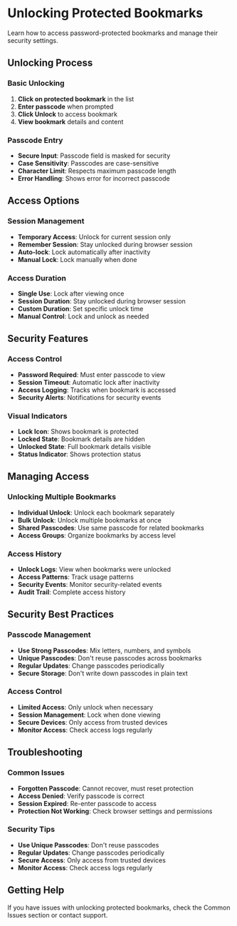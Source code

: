 # Unlocking Protected Bookmarks

Learn how to access password-protected bookmarks and manage their security settings.

## Unlocking Process

### **Basic Unlocking**
1. **Click on protected bookmark** in the list
2. **Enter passcode** when prompted
3. **Click Unlock** to access bookmark
4. **View bookmark** details and content

### **Passcode Entry**
- **Secure Input**: Passcode field is masked for security
- **Case Sensitivity**: Passcodes are case-sensitive
- **Character Limit**: Respects maximum passcode length
- **Error Handling**: Shows error for incorrect passcode

## Access Options

### **Session Management**
- **Temporary Access**: Unlock for current session only
- **Remember Session**: Stay unlocked during browser session
- **Auto-lock**: Lock automatically after inactivity
- **Manual Lock**: Lock manually when done

### **Access Duration**
- **Single Use**: Lock after viewing once
- **Session Duration**: Stay unlocked during browser session
- **Custom Duration**: Set specific unlock time
- **Manual Control**: Lock and unlock as needed

## Security Features

### **Access Control**
- **Password Required**: Must enter passcode to view
- **Session Timeout**: Automatic lock after inactivity
- **Access Logging**: Tracks when bookmark is accessed
- **Security Alerts**: Notifications for security events

### **Visual Indicators**
- **Lock Icon**: Shows bookmark is protected
- **Locked State**: Bookmark details are hidden
- **Unlocked State**: Full bookmark details visible
- **Status Indicator**: Shows protection status

## Managing Access

### **Unlocking Multiple Bookmarks**
- **Individual Unlock**: Unlock each bookmark separately
- **Bulk Unlock**: Unlock multiple bookmarks at once
- **Shared Passcodes**: Use same passcode for related bookmarks
- **Access Groups**: Organize bookmarks by access level

### **Access History**
- **Unlock Logs**: View when bookmarks were unlocked
- **Access Patterns**: Track usage patterns
- **Security Events**: Monitor security-related events
- **Audit Trail**: Complete access history

## Security Best Practices

### **Passcode Management**
- **Use Strong Passcodes**: Mix letters, numbers, and symbols
- **Unique Passcodes**: Don't reuse passcodes across bookmarks
- **Regular Updates**: Change passcodes periodically
- **Secure Storage**: Don't write down passcodes in plain text

### **Access Control**
- **Limited Access**: Only unlock when necessary
- **Session Management**: Lock when done viewing
- **Secure Devices**: Only access from trusted devices
- **Monitor Access**: Check access logs regularly

## Troubleshooting

### **Common Issues**
- **Forgotten Passcode**: Cannot recover, must reset protection
- **Access Denied**: Verify passcode is correct
- **Session Expired**: Re-enter passcode to access
- **Protection Not Working**: Check browser settings and permissions

### **Security Tips**
- **Use Unique Passcodes**: Don't reuse passcodes
- **Regular Updates**: Change passcodes periodically
- **Secure Access**: Only access from trusted devices
- **Monitor Access**: Check access logs regularly

## Getting Help

If you have issues with unlocking protected bookmarks, check the Common Issues section or contact support.
